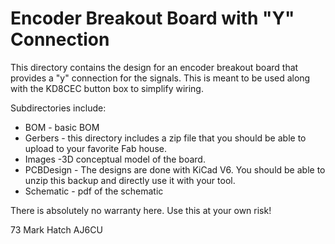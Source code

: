 # Encoder Breakout Board with "Y" Connection
 
This directory contains the design for an encoder breakout board that provides a "y" connection for the signals. This is meant to be used along with the KD8CEC button box to simplify wiring.

Subdirectories include:
- BOM - basic BOM
- Gerbers - this directory includes a zip file that you should be able to upload to
            your favorite Fab house.
- Images -3D conceptual model of the board.
- PCBDesign - The designs are done with KiCad V6. You should be able to unzip this backup and directly use it with your tool.
- Schematic - pdf of the schematic

There is absolutely no warranty here. Use this at your own risk!


73
Mark Hatch
AJ6CU

